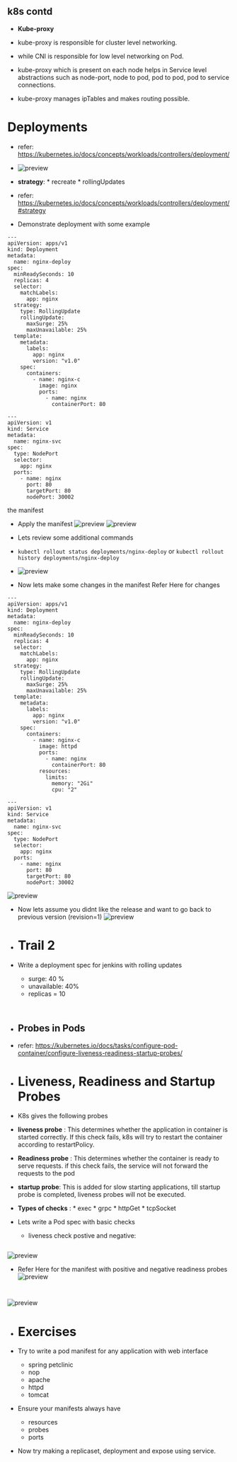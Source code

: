 ## k8s contd

* __Kube-proxy__

* kube-proxy is responsible for cluster level networking.
* while CNI is responsible for low level networking on Pod.
* kube-proxy which is present on each node helps in Service level abstractions such as node-port, node to pod, pod to pod, pod to service connections.
* kube-proxy manages ipTables and makes routing possible.

# Deployments

* refer: https://kubernetes.io/docs/concepts/workloads/controllers/deployment/

* ![preview](images/81.png)
  
* __strategy__: 
      * recreate
      * rollingUpdates  
* refer: https://kubernetes.io/docs/concepts/workloads/controllers/deployment/#strategy

* Demonstrate  deployment with some example 

```
---
apiVersion: apps/v1
kind: Deployment
metadata:
  name: nginx-deploy
spec: 
  minReadySeconds: 10
  replicas: 4
  selector:
    matchLabels:
      app: nginx
  strategy: 
    type: RollingUpdate
    rollingUpdate: 
      maxSurge: 25%
      maxUnavailable: 25%
  template: 
    metadata: 
      labels:
        app: nginx
        version: "v1.0"
    spec:
      containers: 
        - name: nginx-c
          image: nginx 
          ports: 
            - name: nginx 
              containerPort: 80

---
apiVersion: v1 
kind: Service
metadata:
  name: nginx-svc
spec:
  type: NodePort
  selector: 
    app: nginx 
  ports: 
    - name: nginx
      port: 80
      targetPort: 80
      nodePort: 30002

```
 the manifest

* Apply the manifest
![preview](images/82.png)
![preview](images/83.png)

* Lets review some additional commands
* `kubectl rollout status deployments/nginx-deploy` or `kubectl rollout history deployments/nginx-deploy`
* ![preview](images/84.png)
  
* Now lets make some changes in the manifest Refer Here for changes

```
---
apiVersion: apps/v1
kind: Deployment
metadata:
  name: nginx-deploy
spec: 
  minReadySeconds: 10
  replicas: 4
  selector:
    matchLabels:
      app: nginx
  strategy: 
    type: RollingUpdate
    rollingUpdate: 
      maxSurge: 25%
      maxUnavailable: 25%
  template: 
    metadata: 
      labels:
        app: nginx
        version: "v1.0"
    spec:
      containers: 
        - name: nginx-c
          image: httpd
          ports: 
            - name: nginx 
              containerPort: 80
          resources: 
            limits: 
              memory: "2Gi"
              cpu: "2"

---
apiVersion: v1 
kind: Service
metadata:
  name: nginx-svc
spec:
  type: NodePort
  selector: 
    app: nginx 
  ports: 
    - name: nginx
      port: 80
      targetPort: 80
      nodePort: 30002

```
![preview](images/85.png)
* Now lets assume you didnt like the release and want to go back to previous version (revision=1)
![preview](images/86.png)
  

* # Trail 2

* Write a  deployment spec for jenkins with rolling updates  
     * surge: 40 %
     * unavailable: 40%
     * replicas = 10

```


```

* ## Probes in Pods

* refer: https://kubernetes.io/docs/tasks/configure-pod-container/configure-liveness-readiness-startup-probes/

* # Liveness, Readiness and Startup Probes 

* K8s gives the following probes

* __liveness probe__ : This determines whether the application in container is started correctly. If this check fails,  k8s will try to restart the container according to restartPolicy.

* __Readiness probe__ : This determines whether the container is ready to serve requests. if this check fails, the service will not forward the requests to the pod

* __startup probe__: This is added for slow starting  applications, till startup probe is completed, liveness probes will not be executed.

* __Types of checks__ : 
       * exec
       * grpc
       * httpGet
       * tcpSocket  

* Lets write a Pod spec with basic checks
   
   * liveness check postive and negative: 

```

```

![preview](images)

* Refer Here for the manifest with positive and negative readiness probes
![preview](images)

```


```

![preview](images)

* # Exercises

* Try to write a pod manifest for any  application with web interface 
   
   * spring petclinic
   * nop
   * apache
   * httpd
   * tomcat 

* Ensure your manifests always have 
   
   * resources
   * probes
   * ports

* Now try making a replicaset,  deployment and expose using service.

